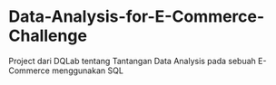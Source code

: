 # Data-Analysis-for-E-Commerce-Challenge
Project dari DQLab tentang Tantangan Data Analysis pada sebuah E-Commerce menggunakan SQL
